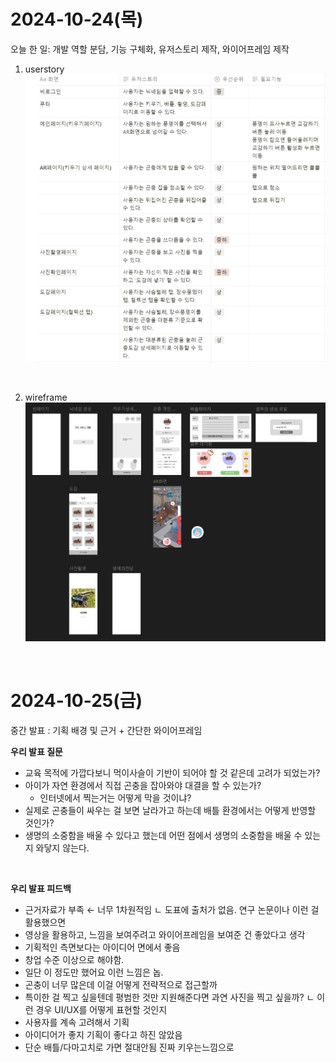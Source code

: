 # 2024-10-24(목)

오늘 한 일: 개발 역할 분담, 기능 구체화, 유저스토리 제작, 와이어프레임 제작

1. userstory
   ![alt text](README/userstory.png)

<br>

2. wireframe
   ![alt text](README/wireframe.png)

<br>

# 2024-10-25(금)

중간 발표 : 기획 배경 및 근거 + 간단한 와이어프레임

**우리 발표 질문**

- 교육 목적에 가깝다보니 먹이사슬이 기반이 되어야 할 것 같은데 고려가 되었는가?
- 아이가 자연 환경에서 직접 곤충을 잡아와야 대결을 할 수 있는가?
  - 인터넷에서 찍는거는 어떻게 막을 것이냐?
- 실제로 곤충들이 싸우는 걸 보면 날라가고 하는데 배틀 환경에서는 어떻게 반영할 것인가?
- 생명의 소중함을 배울 수 있다고 했는데 어떤 점에서 생명의 소중함을 배울 수 있는지 와닿지 않는다.

<br>

**우리 발표 피드백**

- 근거자료가 부족 ← 너무 1차원적임
  ㄴ 도표에 출처가 없음. 연구 논문이나 이런 걸 활용했으면
- 영상을 활용하고, 느낌을 보여주려고 와이어프레임을 보여준 건 좋았다고 생각
- 기획적인 측면보다는 아이디어 면에서 좋음
- 창업 수준 이상으로 해야함.
- 일단 이 정도만 했어요 이런 느낌은 놉.
- 곤충이 너무 많은데 이걸 어떻게 전략적으로 접근할까
- 특이한 걸 찍고 싶을텐데 평범한 것만 지원해준다면 과연 사진을 찍고 싶을까?
  ㄴ 이런 경우 UI/UX를 어떻게 표현할 것인지
- 사용자를 계속 고려해서 기획
- 아이디어가 좋지 기획이 좋다고 하진 않았음
- 단순 배틀/다마고치로 가면 절대안됨 진짜 키우는느낌으로
